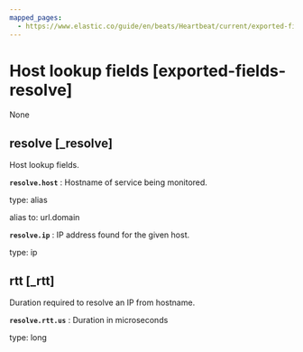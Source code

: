 ```yaml
---
mapped_pages:
  - https://www.elastic.co/guide/en/beats/Heartbeat/current/exported-fields-resolve.html
---
```


# Host lookup fields [exported-fields-resolve]

None


## resolve [_resolve]

Host lookup fields.


**`resolve.host`**
:   Hostname of service being monitored.

type: alias

alias to: url.domain


**`resolve.ip`**
:   IP address found for the given host.

type: ip


## rtt [_rtt]

Duration required to resolve an IP from hostname.


**`resolve.rtt.us`**
:   Duration in microseconds

type: long


